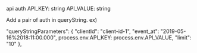 api auth
API_KEY: string
API_VALUE: string

Add a pair of auth in queryString.
ex) 

"queryStringParameters": {
        "clientId": "client-id-1",
        "event_at": "2019-05-16%2018:11:00.000",
        process.env.API_KEY: process.env.API_VALUE,
        "limit": "10"
    },